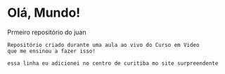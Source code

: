 # Olá, Mundo!
 Prmeiro repositório do juan

    Repositório criado durante uma aula ao vivo do Curso em Video
    que me ensinou a fazer isso!
    
    essa linha eu adicionei no centro de curitiba mo site surpreendente 
    
